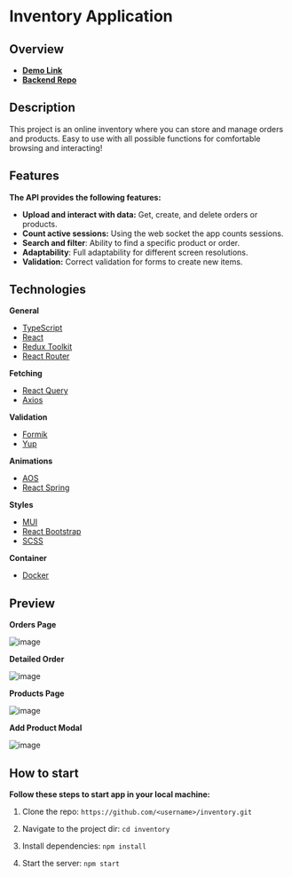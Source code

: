 #  Inventory Application

## Overview
* [**Demo Link**](https://fe-apr23-418-teapot-crew.github.io/online_store_front-end/#)
* [**Backend Repo**](https://github.com/fe-apr23-418-teapot-crew/online_store_back-end)

## Description

This project is an online inventory where you can store and manage orders and products. Easy to use with all possible functions for comfortable browsing and interacting!

## Features

**The API provides the following features:**

- **Upload and interact with data:** Get, create, and delete orders or products.
- **Count active sessions:** Using the web socket the app counts sessions.
- **Search and filter**: Ability to find a specific product or order.
- **Adaptability**: Full adaptability for different screen resolutions.
- **Validation:** Correct validation for forms to create new items.
  
## Technologies

**General**

- [TypeScript](https://www.typescriptlang.org/)
- [React](https://reactjs.org/)
- [Redux Toolkit](https://redux-toolkit.js.org/)
- [React Router](https://reactrouter.com/)
  
**Fetching**
  
- [React Query](https://tanstack.com/query/v3/docs/react/overview)
- [Axios](https://axios-http.com/docs/intro)
  
**Validation**
  
- [Formik](https://formik.org/)
- [Yup](https://www.npmjs.com/package/yup)
  
**Animations**
  
- [AOS](https://michalsnik.github.io/aos/)
- [React Spring](https://www.react-spring.dev/)
  
**Styles**
  
- [MUI](https://mui.com/)
- [React Bootstrap](https://react-bootstrap.netlify.app/)
- [SCSS](https://sass-lang.com/)

**Container**

- [Docker](https://www.docker.com/)

## Preview
**Orders Page**

![image](https://github.com/bohdan-mykhailenko/inventory/assets/76702178/8631db3c-a18c-487c-b1e0-6f7380e7ff99)

**Detailed Order**

![image](https://github.com/bohdan-mykhailenko/inventory/assets/76702178/47c7884f-4143-48f0-8972-3f62ea7bbab4)

**Products Page**

![image](https://github.com/bohdan-mykhailenko/inventory/assets/76702178/da5bf97e-d5e4-4764-9102-ba40d6534993)

**Add Product Modal**

![image](https://github.com/bohdan-mykhailenko/inventory/assets/76702178/7293cc06-05a0-4616-9e7b-08a3e767945a)


## How to start

**Follow these steps to start app in your local machine:**

1.  Clone the repo:
    `https://github.com/<username>/inventory.git`
    
2.  Navigate to the project dir:
     `cd inventory`

3.  Install dependencies:
    `npm install`
    
 4.  Start the server:
    `npm start`

